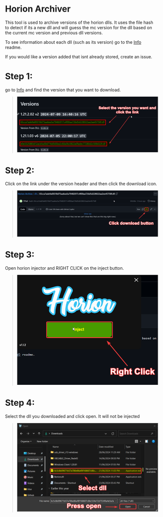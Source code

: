 # Horion Archiver
This tool is used to archive versions of the horion dlls. It uses the file hash to detect if its a new dll and will guess the mc version for the dll based on the current mc version and previous dll versions.

To see information about each dll (such as its version) go to the [Info](info.md) readme.

If you would like a version added that isnt already stored, create an issue.

# Step 1:
go to [Info](info.md) and find the version that you want to download.
> ![Info Image](images/info.png)
# Step 2:
Click on the link under the version header and then click the download icon.
> ![Info Image](images/download.png)
# Step 3:
Open horion injector and RIGHT CLICK on the inject button.
> ![Info Image](images/select.png)

# Step 4:
Select the dll you downloaded and click open.
It will not be injected
> ![Info Image](images/selectdll.png)
